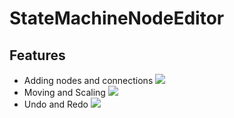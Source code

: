 # StateMachineNodeEditor
## Features
- Adding nodes and connections
![](https://github.com/RomanSoloweow/StateMachineNodeEditor/blob/master/Gifs/adding.gif)
- Moving and Scaling
![](https://github.com/RomanSoloweow/StateMachineNodeEditor/blob/master/Gifs/moving%20and%20scaling.gif)
- Undo and Redo
![](https://github.com/RomanSoloweow/StateMachineNodeEditor/blob/master/Gifs/undoRedo.gif)

